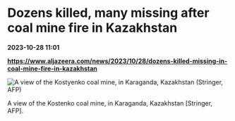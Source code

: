 # Dozens killed, many missing after coal mine fire in Kazakhstan

**2023-10-28 11:01**

**https://www.aljazeera.com/news/2023/10/28/dozens-killed-missing-in-coal-mine-fire-in-kazakhstan**

![A view of the Kostyenko coal mine, in Karaganda, Kazakhstan (Stringer, AFP)](https://www.aljazeera.com/wp-content/uploads/2023/10/33ZA7Z6-highres-mine-1698484562.jpeg?resize=770%2C513&quality=80)

A view of the Kostenko coal mine, in Karaganda, Kazakhstan \[Stringer, AFP\].